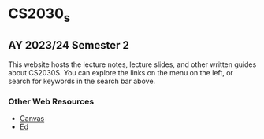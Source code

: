 # CS2030<sub>s</sub>
## AY 2023/24 Semester 2

This website hosts the lecture notes, lecture slides, and other written guides about CS2030S.
You can explore the links on the menu on the left, or search for keywords in the search bar above.

### Other Web Resources
- [Canvas](https://canvas.nus.edu.sg/courses/52799/)
- [Ed](https://edstem.org/us/courses/50692/discussion/)